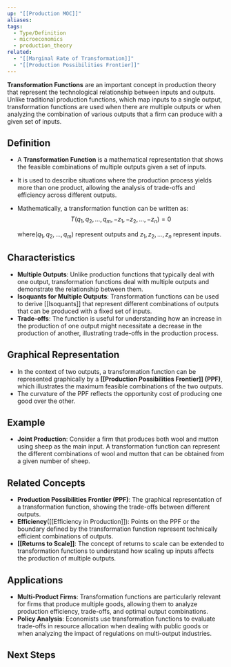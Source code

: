 ```yaml
---
up: "[[Production MOC]]"
aliases: 
tags:
  - Type/Definition
  - microeconomics
  - production_theory
related:
  - "[[Marginal Rate of Transformation]]"
  - "[[Production Possibilities Frontier]]"
---
```


**Transformation Functions** are an important concept in production theory that represent the technological relationship between inputs and outputs. Unlike traditional production functions, which map inputs to a single output, transformation functions are used when there are multiple outputs or when analyzing the combination of various outputs that a firm can produce with a given set of inputs.

## Definition
- A **Transformation Function** is a mathematical representation that shows the feasible combinations of multiple outputs given a set of inputs.
- It is used to describe situations where the production process yields more than one product, allowing the analysis of trade-offs and efficiency across different outputs.
- Mathematically, a transformation function can be written as:
  $$
  T(q_1, q_2, \ldots, q_m, -z_1, -z_2, \ldots, -z_n) = 0
  $$
  
  where$( q_1, q_2, \ldots, q_m )$ represent outputs and  $z_1, z_2, \ldots, z_n$ represent inputs.

## Characteristics
- **Multiple Outputs**: Unlike production functions that typically deal with one output, transformation functions deal with multiple outputs and demonstrate the relationship between them.
- **Isoquants for Multiple Outputs**: Transformation functions can be used to derive [[Isoquants]] that represent different combinations of outputs that can be produced with a fixed set of inputs.
- **Trade-offs**: The function is useful for understanding how an increase in the production of one output might necessitate a decrease in the production of another, illustrating trade-offs in the production process.

## Graphical Representation
- In the context of two outputs, a transformation function can be represented graphically by a **[[Production Possibilities Frontier]] (PPF)**, which illustrates the maximum feasible combinations of the two outputs.
- The curvature of the PPF reflects the opportunity cost of producing one good over the other.

## Example
- **Joint Production**: Consider a firm that produces both wool and mutton using sheep as the main input. A transformation function can represent the different combinations of wool and mutton that can be obtained from a given number of sheep.

## Related Concepts
- **Production Possibilities Frontier (PPF)**: The graphical representation of a transformation function, showing the trade-offs between different outputs.
- **Efficiency**([[Efficiency in Production]]): Points on the PPF or the boundary defined by the transformation function represent technically efficient combinations of outputs.
- **[[Returns to Scale]]**: The concept of returns to scale can be extended to transformation functions to understand how scaling up inputs affects the production of multiple outputs.

## Applications
- **Multi-Product Firms**: Transformation functions are particularly relevant for firms that produce multiple goods, allowing them to analyze production efficiency, trade-offs, and optimal output combinations.
- **Policy Analysis**: Economists use transformation functions to evaluate trade-offs in resource allocation when dealing with public goods or when analyzing the impact of regulations on multi-output industries.

## Next Steps


